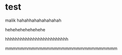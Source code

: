 # test
malik
hahahhahahahahahah

hehehehehehehehe

 hhhhhhhhhhhhhhhhhhhhhhhhh

mmmmmmmmmmmmmmmmmmmmmmmmmmmmmm

